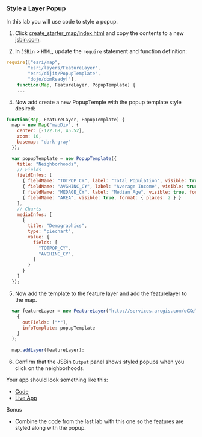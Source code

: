 ### Style a Layer Popup

In this lab you will use code to style a popup.

1. Click [create_starter_map/index.html](../create_starter_map/index.html) and copy the contents to a new [jsbin.com](http://jsbin.com).

2. In `JSBin` > `HTML`, update the `require` statement and function definition:

  ```javascript
  require(["esri/map",
          "esri/layers/FeatureLayer",
          "esri/dijit/PopupTemplate",
          "dojo/domReady!"],
      function(Map, FeatureLayer, PopupTemplate) {
      ...
  ```

4. Now add create a new PopupTemple with the popup template style desired:

  ```javascript
  function(Map, FeatureLayer, PopupTemplate) {
    map = new Map("mapDiv", {
      center: [-122.68, 45.52],
      zoom: 10,
      basemap: "dark-gray"
    });

    var popupTemplate = new PopupTemplate({
      title: "Neighborhoods",
      // Fields
      fieldInfos: [
        { fieldName: "TOTPOP_CY", label: "Total Population", visible: true, format: { places: 0 } },
        { fieldName: "AVGHINC_CY", label: "Average Income", visible: true, format: { places: 0 } },
        { fieldName: "MEDAGE_CY", label: "Median Age", visible: true, format: { places: 0 } },
        { fieldName: "AREA", visible: true, format: { places: 2 } }
      ],
      // Charts
      mediaInfos: [
        {
          title: "Demographics",
          type: "piechart",
          value: { 
            fields: [ 
              "TOTPOP_CY", 
              "AVGHINC_CY", 
            ] 
          }
        }
      ]
    });
  ```
5. Now add the template to the feature layer and add the featurelayer to the map.

  ```javascript
    var featureLayer = new FeatureLayer("http://services.arcgis.com/uCXeTVveQzP4IIcx/arcgis/rest/services/PDX_Neighborhoods_Enriched/FeatureServer/0", 
      {
        outFields: ["*"],
        infoTemplate: popupTemplate
      }
    );
    
    map.addLayer(featureLayer);
  ```

6. Confirm that the JSBin `Output` panel shows styled popups when you click on the neighborhoods.

Your app should look something like this:
* [Code](index.html)
* [Live App](http://esri.github.io/geodev-hackerlabs/develop/jsapi3/style_simple_popup/index.html)

Bonus
* Combine the code from the last lab with this one so the features are styled along with the popup.
